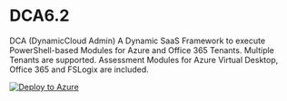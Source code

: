 # DCA6.2
 DCA (DynamicCloud Admin) A Dynamic SaaS Framework to execute PowerShell-based Modules for Azure and Office 365 Tenants. Multiple Tenants are supported. Assessment Modules for Azure Virtual Desktop, Office 365 and FSLogix are included. 


[![Deploy to Azure](https://aka.ms/deploytoazurebutton)](https://portal.azure.com/#create/Microsoft.Template/uri/https%3A%2F%2Fraw.githubusercontent.com%2FDynamicCloudAdmin%2FDCA6.2%2Ffeat%2FdeployToAzure%2Fazuredeploy.json)
